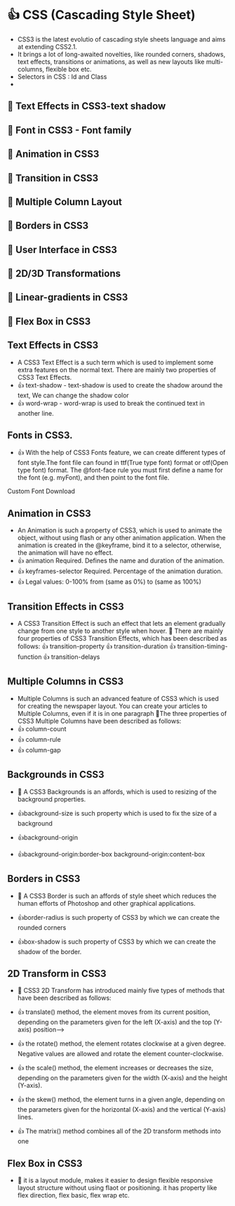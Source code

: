 # 👍 CSS (Cascading Style Sheet)
* CSS3 is the latest evolutio of cascading style sheets language and aims at extending CSS2.1.
* It brings a lot of long-awaited novelties, like rounded corners, shadows, text effects, transitions or animations, as well as new layouts like multi-columns, flexible box etc.
* Selectors in CSS : Id and Class
* 
## 🥇 Text Effects in CSS3-text shadow
## 🥇 Font in CSS3 - Font family
## 🥇 Animation in CSS3
## 🥇 Transition in CSS3
## 🥇 Multiple Column Layout
## 🥇 Borders in CSS3
## 🥇 User Interface in CSS3
## 🥇 2D/3D Transformations
## 🥇 Linear-gradients in CSS3
## 🥇 Flex Box in CSS3

## Text Effects in CSS3
* A CSS3 Text Effect is a such term which is used to implement some extra features on the normal text. There are mainly two properties of CSS3
Text Effects.
* 👍  text-shadow - text-shadow is used to create the shadow around the text, We can change the shadow color 
* 👍  word-wrap - word-wrap is used to break the continued text in another line.

## Fonts in CSS3.
* 👍 With the help of CSS3 Fonts feature, we can create different types of font style.The font file can found in ttf(True type font) format or otf(Open type font) format. The @font-face rule you must first define a name for the font (e.g. myFont), and then point to the font file.

Custom Font Download

## Animation in CSS3 
* An Animation is such a property of CSS3, which is used to animate the object, without using flash or any other animation application. When the animation is created in the @keyframe, bind it to a selector, otherwise, the animation will have no effect.
* 👍 animation   Required. Defines the name and duration of the animation.
* 👍 keyframes-selector Required. Percentage of the animation duration.
* 👍 Legal values: 0-100% from (same as 0%) to (same as 100%)


## Transition Effects in CSS3 
* A CSS3 Transition Effect is such an effect that lets an element gradually change from one style to another style when hover.
💯 There are mainly four properties of CSS3 Transition Effects, which has been described as follows:
👍 transition-property
👍 transition-duration
👍 transition-timing-function
👍 transition-delays

## Multiple Columns in CSS3 
* Multiple Columns is such an advanced feature of CSS3 which is used for creating the newspaper layout. You can create your articles to Multiple Columns, even if it is in one paragraph
💯The three properties of CSS3 Multiple Columns have been described as follows:
* 👍 column-count
* 👍 column-rule
* 👍 column-gap


## Backgrounds in CSS3 
* 💯 A CSS3 Backgrounds is an affords, which is used to resizing of the background properties. 

* 👍background-size is such property which is used to fix the size of a background
* 👍background-origin
* 👍background-origin:border-box background-origin:content-box

## Borders in CSS3 
* 💯 A CSS3 Border is such an affords of style sheet which reduces the human efforts of Photoshop and other graphical applications. 

* 👍border-radius is such property of CSS3 by which we can create the rounded corners
* 👍box-shadow is such property of CSS3 by which we can create the shadow of the border.


## 2D Transform in CSS3 
* 🔢 CSS3 2D Transform has introduced mainly five types of methods that have been described as follows:

* 👍 translate() method, the element moves from its current position, depending on the parameters given for the left (X-axis) and the top (Y-axis) position-->

* 👍 the rotate() method, the element rotates clockwise at a given degree. Negative values are allowed and rotate the element counter-clockwise.

* 👍 the scale() method, the element increases or decreases the size, depending on the parameters given for the width (X-axis) and the height (Y-axis).

* 👍 the skew() method, the element turns in a given angle, depending on the parameters given for the horizontal (X-axis) and the vertical (Y-axis) lines.

* 👍 The matrix() method combines all of the 2D transform methods into one


## Flex Box in CSS3
* 🥈 it is a layout module, makes it easier to design flexible responsive layout structure without using flaot or positioning.
 it has property like flex direction, flex basic, flex wrap etc.

